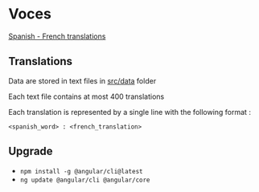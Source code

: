 # Voces

[Spanish - French translations](https://oliv37.github.io/voces/)

## Translations

Data are stored in text files in [src/data](./src/data) folder

Each text file contains at most 400 translations

Each translation is represented by a single line with the following format :

`<spanish_word> : <french_translation>`

## Upgrade

- `npm install -g @angular/cli@latest`
- `ng update @angular/cli @angular/core`
